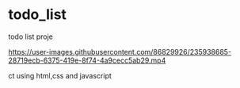 # todo_list
todo list proje

https://user-images.githubusercontent.com/86829926/235938685-28719ecb-6375-419e-8f74-4a9cecc5ab29.mp4

ct using html,css and javascript
